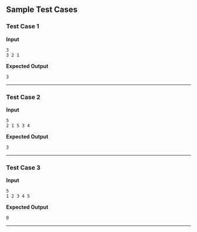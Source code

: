## Sample Test Cases

### Test Case 1
**Input**
```
3
3 2 1
```
**Expected Output**
```
3
```

---

### Test Case 2
**Input**
```
5
2 1 5 3 4
```
**Expected Output**
```
3
```

---

### Test Case 3
**Input**
```
5
1 2 3 4 5
```
**Expected Output**
```
0
```

---